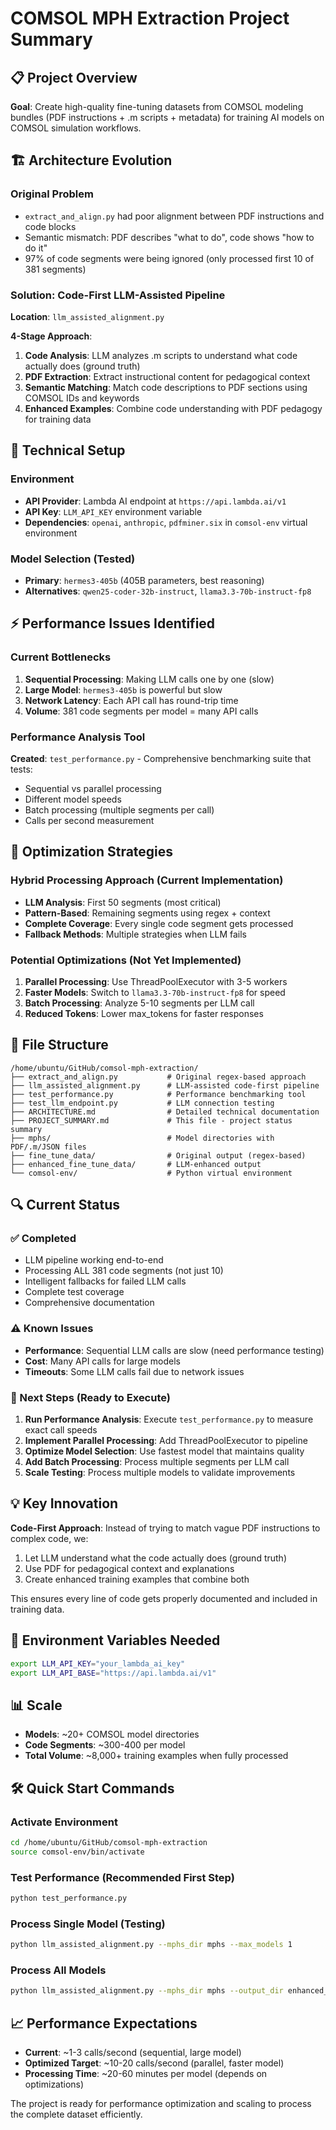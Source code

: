# COMSOL MPH Extraction Project Summary

## 📋 Project Overview
**Goal**: Create high-quality fine-tuning datasets from COMSOL modeling bundles (PDF instructions + .m scripts + metadata) for training AI models on COMSOL simulation workflows.

## 🏗️ Architecture Evolution

### Original Problem
- `extract_and_align.py` had poor alignment between PDF instructions and code blocks
- Semantic mismatch: PDF describes "what to do", code shows "how to do it" 
- 97% of code segments were being ignored (only processed first 10 of 381 segments)

### Solution: Code-First LLM-Assisted Pipeline
**Location**: `llm_assisted_alignment.py`

**4-Stage Approach**:
1. **Code Analysis**: LLM analyzes .m scripts to understand what code actually does (ground truth)
2. **PDF Extraction**: Extract instructional content for pedagogical context  
3. **Semantic Matching**: Match code descriptions to PDF sections using COMSOL IDs and keywords
4. **Enhanced Examples**: Combine code understanding with PDF pedagogy for training data

## 🔧 Technical Setup

### Environment
- **API Provider**: Lambda AI endpoint at `https://api.lambda.ai/v1`
- **API Key**: `LLM_API_KEY` environment variable
- **Dependencies**: `openai`, `anthropic`, `pdfminer.six` in `comsol-env` virtual environment

### Model Selection (Tested)
- **Primary**: `hermes3-405b` (405B parameters, best reasoning)
- **Alternatives**: `qwen25-coder-32b-instruct`, `llama3.3-70b-instruct-fp8`

## ⚡ Performance Issues Identified

### Current Bottlenecks
1. **Sequential Processing**: Making LLM calls one by one (slow)
2. **Large Model**: `hermes3-405b` is powerful but slow
3. **Network Latency**: Each API call has round-trip time
4. **Volume**: 381 code segments per model = many API calls

### Performance Analysis Tool
**Created**: `test_performance.py` - Comprehensive benchmarking suite that tests:
- Sequential vs parallel processing
- Different model speeds
- Batch processing (multiple segments per call)
- Calls per second measurement

## 🚀 Optimization Strategies

### Hybrid Processing Approach (Current Implementation)
- **LLM Analysis**: First 50 segments (most critical) 
- **Pattern-Based**: Remaining segments using regex + context
- **Complete Coverage**: Every single code segment gets processed
- **Fallback Methods**: Multiple strategies when LLM fails

### Potential Optimizations (Not Yet Implemented)
1. **Parallel Processing**: Use ThreadPoolExecutor with 3-5 workers
2. **Faster Models**: Switch to `llama3.3-70b-instruct-fp8` for speed
3. **Batch Processing**: Analyze 5-10 segments per LLM call
4. **Reduced Tokens**: Lower max_tokens for faster responses

## 📁 File Structure

```
/home/ubuntu/GitHub/comsol-mph-extraction/
├── extract_and_align.py           # Original regex-based approach
├── llm_assisted_alignment.py      # LLM-assisted code-first pipeline  
├── test_performance.py            # Performance benchmarking tool
├── test_llm_endpoint.py           # LLM connection testing
├── ARCHITECTURE.md                # Detailed technical documentation
├── PROJECT_SUMMARY.md             # This file - project status summary
├── mphs/                          # Model directories with PDF/.m/JSON files
├── fine_tune_data/                # Original output (regex-based)
├── enhanced_fine_tune_data/       # LLM-enhanced output
└── comsol-env/                    # Python virtual environment
```

## 🔍 Current Status

### ✅ Completed
- LLM pipeline working end-to-end
- Processing ALL 381 code segments (not just 10)
- Intelligent fallbacks for failed LLM calls
- Complete test coverage
- Comprehensive documentation

### ⚠️ Known Issues
- **Performance**: Sequential LLM calls are slow (need performance testing)
- **Cost**: Many API calls for large models
- **Timeouts**: Some LLM calls fail due to network issues

### 🎯 Next Steps (Ready to Execute)
1. **Run Performance Analysis**: Execute `test_performance.py` to measure exact call speeds
2. **Implement Parallel Processing**: Add ThreadPoolExecutor to pipeline
3. **Optimize Model Selection**: Use fastest model that maintains quality
4. **Add Batch Processing**: Process multiple segments per LLM call
5. **Scale Testing**: Process multiple models to validate improvements

## 💡 Key Innovation
**Code-First Approach**: Instead of trying to match vague PDF instructions to complex code, we:
1. Let LLM understand what the code actually does (ground truth)
2. Use PDF for pedagogical context and explanations
3. Create enhanced training examples that combine both

This ensures every line of code gets properly documented and included in training data.

## 🔗 Environment Variables Needed
```bash
export LLM_API_KEY="your_lambda_ai_key"
export LLM_API_BASE="https://api.lambda.ai/v1"
```

## 📊 Scale
- **Models**: ~20+ COMSOL model directories
- **Code Segments**: ~300-400 per model  
- **Total Volume**: ~8,000+ training examples when fully processed

## 🛠️ Quick Start Commands

### Activate Environment
```bash
cd /home/ubuntu/GitHub/comsol-mph-extraction
source comsol-env/bin/activate
```

### Test Performance (Recommended First Step)
```bash
python test_performance.py
```

### Process Single Model (Testing)
```bash
python llm_assisted_alignment.py --mphs_dir mphs --max_models 1
```

### Process All Models
```bash
python llm_assisted_alignment.py --mphs_dir mphs --output_dir enhanced_fine_tune_data
```

## 📈 Performance Expectations
- **Current**: ~1-3 calls/second (sequential, large model)
- **Optimized Target**: ~10-20 calls/second (parallel, faster model)
- **Processing Time**: ~20-60 minutes per model (depends on optimizations)

The project is ready for performance optimization and scaling to process the complete dataset efficiently. 